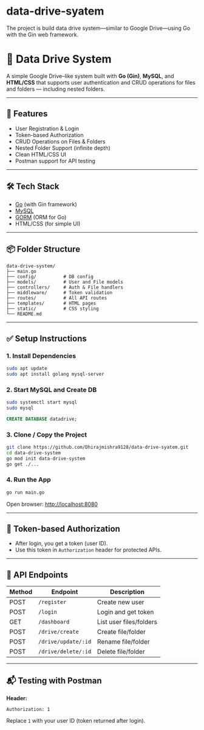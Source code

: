 # data-drive-syatem
The project is build data drive system—similar to Google Drive—using Go with the Gin web framework.
# 📁 Data Drive System

A simple Google Drive–like system built with **Go (Gin)**, **MySQL**, and **HTML/CSS** that supports user authentication and CRUD operations for files and folders — including nested folders.

---

## 🚀 Features

- User Registration & Login
- Token-based Authorization
- CRUD Operations on Files & Folders
- Nested Folder Support (infinite depth)
- Clean HTML/CSS UI
- Postman support for API testing

---

## 🛠 Tech Stack

- [Go](https://golang.org/) (with Gin framework)
- [MySQL](https://www.mysql.com/)
- [GORM](https://gorm.io/) (ORM for Go)
- HTML/CSS (for simple UI)

---

## 📦 Folder Structure

```
data-drive-system/
├── main.go
├── config/          # DB config
├── models/          # User and File models
├── controllers/     # Auth & File handlers
├── middleware/      # Token validation
├── routes/          # All API routes
├── templates/       # HTML pages
├── static/          # CSS styling
└── README.md
```

---

## ✅ Setup Instructions

### 1. Install Dependencies
```bash
sudo apt update
sudo apt install golang mysql-server
```

### 2. Start MySQL and Create DB
```bash
sudo systemctl start mysql
sudo mysql
```
```sql
CREATE DATABASE datadrive;
```

### 3. Clone / Copy the Project
```bash
git clone https://github.com/Dhirajmishra9128/data-drive-syatem.git  
cd data-drive-system
go mod init data-drive-system
go get ./...
```

### 4. Run the App
```bash
go run main.go
```

Open browser: [http://localhost:8080](http://localhost:8080)

---

## 🔐 Token-based Authorization
- After login, you get a token (user ID).
- Use this token in `Authorization` header for protected APIs.

---

## 📮 API Endpoints

| Method | Endpoint            | Description              |
|--------|---------------------|--------------------------|
| POST   | `/register`         | Create new user          |
| POST   | `/login`            | Login and get token      |
| GET    | `/dashboard`        | List user files/folders  |
| POST   | `/drive/create`     | Create file/folder       |
| POST   | `/drive/update/:id` | Rename file/folder       |
| POST   | `/drive/delete/:id` | Delete file/folder       |

---

## 📬 Testing with Postman

**Header:**
```
Authorization: 1
```
Replace `1` with your user ID (token returned after login).
